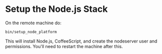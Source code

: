 Setup the Node.js Stack
=======================
On the remote machine do:

    bin/setup_node_platform

This will install Node.js, CoffeeScript, and create the nodeserver user and
permissions. You'll need to restart the machine after this.
